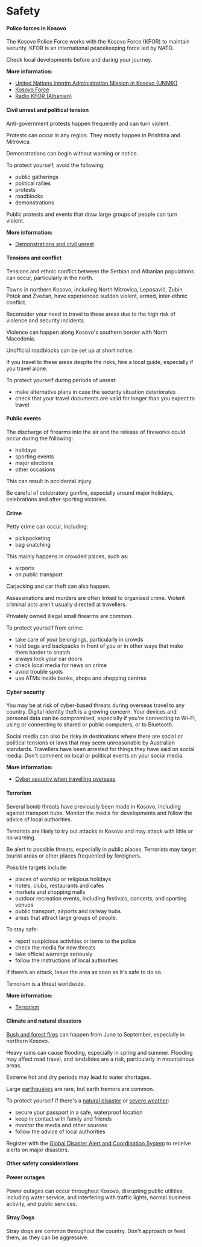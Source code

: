 # Safety

#### Police forces in Kosovo

The Kosovo Police Force works with the Kosovo Force (KFOR) to maintain security. KFOR is an international peacekeeping force led by NATO.

Check local developments before and during your journey.

**More information:**

* [United Nations Interim Administration Mission in Kosovo (UNMIK)](https://unmik.unmissions.org/)
* [Kosovo Force](https://jfcnaples.nato.int/kfor)
* [Radio KFOR (Albanian)](http://radiokfor.com/)

#### Civil unrest and political tension

Anti-government protests happen frequently and can turn violent.

Protests can occur in any region. They mostly happen in Prishtina and Mitrovica.

Demonstrations can begin without warning or notice.

To protect yourself, avoid the following:

* public gatherings
* political rallies
* protests
* roadblocks
* demonstrations

Public protests and events that draw large groups of people can turn violent.

**More information:**

* [Demonstrations and civil unrest](/news-and-updates/demonstrations-and-unrest "Demonstrations and unrest")

#### Tensions and conflict

Tensions and ethnic conflict between the Serbian and Albanian populations can occur, particularly in the north.

Towns in northern Kosovo, including North Mitrovica, Leposavić, Zubin Potok and Zvečan, have experienced sudden violent, armed, inter-ethnic conflict.

Reconsider your need to travel to these areas due to the high risk of violence and security incidents.

Violence can happen along Kosovo's southern border with North Macedonia.

Unofficial roadblocks can be set up at short notice.

If you travel to these areas despite the risks, hire a local guide, especially if you travel alone.

To protect yourself during periods of unrest:

* make alternative plans in case the security situation deteriorates
* check that your travel documents are valid for longer than you expect to travel

#### Public events

The discharge of firearms into the air and the release of fireworks could occur during the following:

* holidays
* sporting events
* major elections
* other occasions

This can result in accidental injury.

Be careful of celebratory gunfire, especially around major holidays, celebrations and after sporting victories.

#### Crime

Petty crime can occur, including:

* pickpocketing
* bag snatching

This mainly happens in crowded places, such as:

* airports
* on public transport

Carjacking and car theft can also happen.

Assassinations and murders are often linked to organised crime. Violent criminal acts aren't usually directed at travellers.

Privately owned illegal small firearms are common.

To protect yourself from crime:

* take care of your belongings, particularly in crowds
* hold bags and backpacks in front of you or in other ways that make them harder to snatch
* always lock your car doors
* check local media for news on crime
* avoid trouble spots
* use ATMs inside banks, shops and shopping centres

#### Cyber security

You may be at risk of cyber-based threats during overseas travel to any country. Digital identity theft is a growing concern. Your devices and personal data can be compromised, especially if you're connecting to Wi-Fi, using or connecting to shared or public computers, or to Bluetooth. 

Social media can also be risky in destinations where there are social or political tensions or laws that may seem unreasonable by Australian standards. Travellers have been arrested for things they have said on social media. Don't comment on local or political events on your social media. 

**More information:** 

* [Cyber security when travelling overseas](/before-you-go/staying-safe/cyber-security "Cyber security when travelling overseas")

#### Terrorism

Several bomb threats have previously been made in Kosovo, including against transport hubs. Monitor the media for developments and follow the advice of local authorities.

Terrorists are likely to try out attacks in Kosovo and may attack with little or no warning.

Be alert to possible threats, especially in public places. Terrorists may target tourist areas or other places frequented by foreigners.

Possible targets include:

* places of worship or religious holidays
* hotels, clubs, restaurants and cafes
* markets and shopping malls
* outdoor recreation events, including festivals, concerts, and sporting venues
* public transport, airports and railway hubs
* areas that attract large groups of people.

To stay safe:

* report suspicious activities or items to the police
* check the media for new threats
* take official warnings seriously
* follow the instructions of local authorities

If there’s an attack, leave the area as soon as it's safe to do so.

Terrorism is a threat worldwide.

**More information:**

* [Terrorism](/before-you-go/safety/terrorism "Terrorism")

#### Climate and natural disasters

[Bush and forest fires](https://www.smartraveller.gov.au/before-you-go/safety/natural-disasters) can happen from June to September, especially in northern Kosovo.

Heavy rains can cause flooding, especially in spring and summer. Flooding may affect road travel, and landslides are a risk, particularly in mountainous areas.

Extreme hot and dry periods may lead to water shortages.

Large [earthquakes](https://www.smartraveller.gov.au/before-you-go/safety/earthquakes-tsunamis) are rare, but earth tremors are common.

To protect yourself if there's a [natural disaster](https://www.smartraveller.gov.au/before-you-go/safety/natural-disasters) or [severe weather](https://www.smartraveller.gov.au/while-youre-away/crisis-or-emergency/severe-weather-incident):

* secure your passport in a safe, waterproof location
* keep in contact with family and friends
* monitor the media and other sources
* follow the advice of local authorities

Register with the [Global Disaster Alert and Coordination System](https://gdacs.org/) to receive alerts on major disasters.

#### Other safety considerations

#### Power outages

Power outages can occur throughout Kosovo, disrupting public utilities, including water service, and interfering with traffic lights, normal business activity, and public services.

#### Stray Dogs

Stray dogs are common throughout the country. Don't approach or feed them, as they can be aggressive.